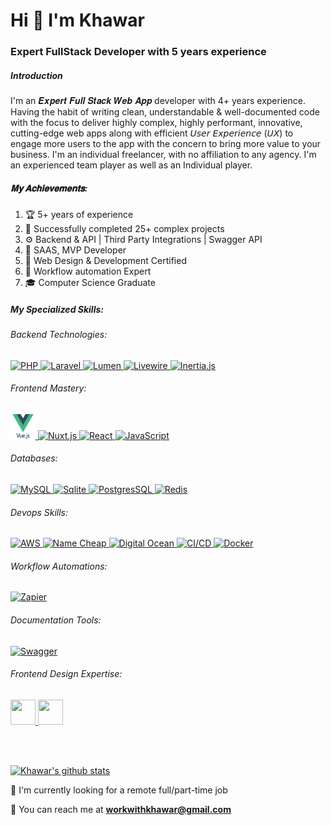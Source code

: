 <h1>Hi 👋 I'm Khawar</h1>
<h3>Expert FullStack Developer with 5 years experience</h3>

##### Introduction
I'm an 𝑬𝒙𝒑𝒆𝒓𝒕 𝑭𝒖𝒍𝒍 𝑺𝒕𝒂𝒄𝒌 𝑾𝒆𝒃 𝑨𝒑𝒑 developer with 4+ years experience. Having the habit of writing clean, understandable & well-documented code with the focus to deliver highly complex, highly performant, innovative, cutting-edge web apps along with efficient 𝘜𝘴𝘦𝘳 𝘌𝘹𝘱𝘦𝘳𝘪𝘦𝘯𝘤𝘦 (𝘜𝘟) to engage more users to the app with the concern to bring more value to your business. I'm an individual freelancer, with no affiliation to any agency. I'm an experienced team player as well as an Individual player.
</br>

##### 𝐌𝐲 𝐀𝐜𝐡𝐢𝐞𝐯𝐞𝐦𝐞𝐧𝐭𝐬:
1. 🏆 5+ years of experience
2. 💯 Successfully completed 25+ complex projects
3. ⚙️ Backend & API | Third Party Integrations | Swagger API
4. 🚀 SAAS, MVP Developer
5. 🧾 Web Design & Development Certified
6. 🦾 Workflow automation Expert
7. 🎓 Computer Science Graduate

##### My Specialized Skills:

###### Backend Technologies:
<p>
  <a href="https://www.php.net" title="PHP" target="_blank" rel="noreferrer"> 
    <img src="https://upload.wikimedia.org/wikipedia/commons/thumb/2/27/PHP-logo.svg/182px-PHP-logo.svg.png" alt="PHP" width="60" height="40"/>
  </a>
  <a href="https://laravel.com/" title="Laravel" target="_blank" rel="noreferrer"> 
    <img src="https://upload.wikimedia.org/wikipedia/commons/thumb/9/9a/Laravel.svg/1969px-Laravel.svg.png" alt="Laravel" width="40" height="40"/>
  </a>

  <a href="https://lumen.laravel.com" title="Lumen" target="_blank" rel="noreferrer"> 
    <img src="https://static.cdnlogo.com/logos/l/41/lumen.svg" alt="Lumen" width="50" height="50"/>
  </a>

  <a href="https://laravel-livewire.com" title="Livewire" target="_blank" rel="noreferrer"> 
    <img src="https://laravel-livewire.com/img/underwater_jelly.svg" alt="Livewire" width="40" height="40"/>
  </a>

  <a href="https://inertiajs.com" title="Inertia.js" target="_blank" rel="noreferrer">
    <img src="https://avatars.githubusercontent.com/u/47703742" alt="Inertia.js" width="40" height="40"/>
  </a>
</p>

###### Frontend Mastery:
<p>
  <a href="https://vuejs.org/" title="Vue.js" target="_blank" rel="noreferrer">
    <img src="https://raw.githubusercontent.com/devicons/devicon/master/icons/vuejs/vuejs-original-wordmark.svg" alt="Vue.js" width="40" height="40"/>
  </a>

  <a href="https://nuxtjs.org/" title="Nuxt" target="_blank" rel="noreferrer">
    <img src="https://cdn.jsdelivr.net/gh/devicons/devicon/icons/nuxtjs/nuxtjs-original.svg" alt="Nuxt.js" width="40" height="40"/>
  </a>

  <a href="https://react.dev" title="React" target="_blank" rel="noreferrer">
    <img src="https://upload.wikimedia.org/wikipedia/commons/a/a7/React-icon.svg" alt="React" width="40" height="40"/>
  </a>

  <a href="https://developer.mozilla.org/en-US/docs/Web/JavaScript" title="JavaScript" target="_blank" rel="noreferrer">
    <img src="https://www.svgrepo.com/show/445914/node-js.svg" alt="JavaScript" width="40" height="40"/>
  </a>
</p>

###### Databases:
<p>
  <a href="https://www.mysql.com" title="Mysql" target="_blank" rel="noreferrer">
    <img src="https://cdn.jsdelivr.net/gh/devicons/devicon/icons/mysql/mysql-original.svg" alt="MySQL" width="40" height="40"/>
  </a>

  <a href="https://sqlite.org" title="Sqlite" target="_blank" rel="noreferrer">
    <img src="https://e7.pngegg.com/pngimages/759/621/png-clipart-sqlite-database-android-computer-software-application-software-android-angle-data-thumbnail.png" alt="Sqlite" width="50" height="50"/>
  </a>

  <a href="https://www.postgresql.org" title="PostgresSQL" target="_blank" rel="noreferrer">
    <img src="https://cdn.iconscout.com/icon/free/png-256/free-postgresql-logo-icon-download-in-svg-png-gif-file-formats--programming-langugae-freebies-pack-logos-icons-1175119.png" alt="PostgresSQL" width="45" height="45"/>
  </a>

  <a href="https://redis.io" title="Redis" target="_blank" rel="noreferrer">
    <img src="https://cdn4.iconfinder.com/data/icons/redis-2/1451/Untitled-2-512.png" alt="Redis" width="40" height="40"/>
  </a>
</p>

###### Devops Skills:
<p>
  <a href="https://aws.amazon.com/" title="AWS" target="_blank" rel="noreferrer"> 
    <img src="https://logos-world.net/wp-content/uploads/2021/08/Amazon-Web-Services-AWS-Logo-700x394.png" alt="AWS" width="60" height="40"/>
  </a>

  <a href="https://www.namecheap.com" title="Name Cheap" target="_blank" rel="noreferrer"> 
    <img src="https://www.logo.wine/a/logo/Namecheap/Namecheap-Logo.wine.svg" alt="Name Cheap" width="120" height="40"/>
  </a>

  <a href="https://www.digitalocean.com" title="Digital Ocean" target="_blank" rel="noreferrer"> 
    <img src="https://static.cdnlogo.com/logos/d/54/digitalocean.svg" alt="Digital Ocean" width="100" height="40"/>
  </a>


  <a href="https://en.wikipedia.org/wiki/CI/CD" title="CI/CD" target="_blank" rel="noreferrer"> 
    <img src="https://encrypted-tbn0.gstatic.com/images?q=tbn:ANd9GcQlIS2FrlPbzLXVkm6-SydvjlM5-d8vrJgikg&s" alt="CI/CD" width="80" height="40"/>
  </a>
  
  <a href="https://www.docker.com" title="Docker" target="_blank" rel="noreferrer"> 
    <img src="https://cdn.icon-icons.com/icons2/2415/PNG/512/docker_original_logo_icon_146556.png" alt="Docker" width="60" height="50"/>
  </a>
</p>

###### Workflow Automations:
<p>
  <a href="https://zapier.com" title="Zapier" target="_blank" rel="noreferrer"> 
     <img src="https://res.cloudinary.com/zapier-media/image/upload/v1666030611/Contact%20Sales/logo_ptzjx8.png" alt="Zapier" width="45" height="45" /> 
  </a>
</p>

###### Documentation Tools:
<p>
  <a href="https://swagger.io/" title="Swagger" target="_blank" rel="noreferrer"> 
     <img src="https://avatars.githubusercontent.com/u/7658037?s=200&v=4" alt="Swagger" width="40" height="40" /> 
  </a>
</p>

###### Frontend Design Expertise:
<p>
  <a href="https://getbootstrap.com/" title="Bootstrap" target="_blank" rel="noreferrer"> 
   <img src="https://cdn.jsdelivr.net/gh/devicons/devicon/icons/bootstrap/bootstrap-original.svg" width="40" height="40" /> 
  </a>

  <a href="https://jquery.com/" title="JQuery" target="_blank" rel="noreferrer"> 
    <img src="https://cdn.jsdelivr.net/gh/devicons/devicon/icons/jquery/jquery-original.svg" width="40" height="40"/>
  </a>
</p>

</br></br>


[![Khawar's github stats](https://github-readme-stats.vercel.app/api?username=M-khawar&count_private=true&show_icons=true&hide=stars)](https://github.com/M-khawar)


<p>🔭 I'm currently looking for a remote full/part-time job</b></p>

<p>📧 You can reach me at <a href="mailto:workwithkhawar@gmail.com"><b>workwithkhawar@gmail.com</b></a></p>
